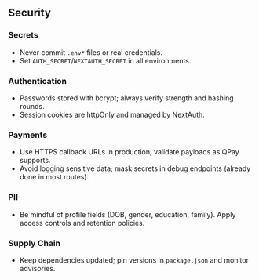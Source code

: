 ## Security

### Secrets
- Never commit `.env*` files or real credentials.
- Set `AUTH_SECRET`/`NEXTAUTH_SECRET` in all environments.

### Authentication
- Passwords stored with bcrypt; always verify strength and hashing rounds.
- Session cookies are httpOnly and managed by NextAuth.

### Payments
- Use HTTPS callback URLs in production; validate payloads as QPay supports.
- Avoid logging sensitive data; mask secrets in debug endpoints (already done in most routes).

### PII
- Be mindful of profile fields (DOB, gender, education, family). Apply access controls and retention policies.

### Supply Chain
- Keep dependencies updated; pin versions in `package.json` and monitor advisories.


